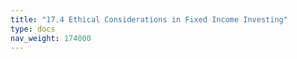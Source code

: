 ```yaml
---
title: "17.4 Ethical Considerations in Fixed Income Investing"
type: docs
nav_weight: 174000
---
```

